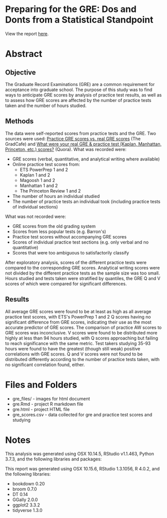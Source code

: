 # Preparing for the GRE: Dos and Donts from a Statistical Standpoint

View the report [here](http://msieviec.github.io/gre_analysis/gre.html).

# Abstract

## Objective

The Graduate Record Examinations (GRE) are a common requirement for acceptance into graduate school. The purpose of this study was to find ways to anticipate GRE scores by analysis of practice test results, as well as to assess how GRE scores are affected by the number of practice tests taken and the number of hours studied.

## Methods

The data were self-reported scores from practice tests and the GRE. Two sources were used: [Practice GRE scores vs. real GRE scores](https://forum.thegradcafe.com/topic/38585-practice-gre-scores-vs-real-gre-scores/page/10/#comments) (The GradCafe) and [What were your real GRE & practice test (Kaplan, Manhattan, Princeton, etc.) scores?](https://www.quora.com/What-were-your-real-GRE-practice-test-Kaplan-Manhattan-Princeton-etc-scores?share=1) (Quora). What was recorded were:

- GRE scores (verbal, quantitative, and analytical writing where available)
- Online practice test scores from:
    - ETS PowerPrep 1 and 2
    - Kaplan 1 and 2
    - Magoosh 1 and 2
    - Manhattan 1 and 2
    - The Princeton Review 1 and 2
- The number of hours an individual studied
- The number of practice tests an individual took (including practice tests of individual sections)

What was not recorded were:

- GRE scores from the old grading system
- Scores from less popular tests (e.g. Barron's)
- Practice test scores without accompanying GRE scores
- Scores of individual practice test sections (e.g. only verbal and no quantitative)
- Scores that were too ambiguous to satisfactorily classify

After exploratory analysis, scores of the different practice tests were compared to the corresponding GRE scores. Analytical writing scores were not divided by the different practice tests as the sample size was too small. Hours studied and tests taken were stratified by quantiles, the GRE Q and V scores of which were compared for significant differences.

## Results

All average GRE scores were found to be at least as high as all average practice test scores, with ETS's PowerPrep 1 and 2 Q scores having no significant difference from GRE scores, indicating their use as the most accurate predictor of GRE scores. The comparison of practice AW scores to GRE scores was inconclusive. V scores were found to be distributed more highly at less than 94 hours studied, with Q scores approaching but failing to reach significance with the same metric. Test takers studying 35-93 hours were found to have the greatest (though still weak) positive correlations with GRE scores. Q and V scores were not found to be distributed differently according to the number of practice tests taken, with no significant correlation found, either.

# Files and Folders
- gre_files/ - images for html document
- gre.Rmd - project R markdown file
- gre.html - project HTML file
- gre_scores.csv - data collected for gre and practice test scores and studying

# Notes 

This analysis was generated using OSX 10.14.5, RStudio v1.1.463, Python 3.7.3, and the following libraries and packages:

This report was generated using OSX 10.15.6, RStudio 1.3.1056, R 4.0.2, and the following libraries:

- bookdown 0.20
- broom 0.7.0
- DT 0.14
- GGally 2.0.0
- ggplot2 3.3.2
- tidyverse 1.3.0

